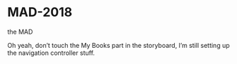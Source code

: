 # MAD-2018
the MAD

Oh yeah, don’t touch the My Books part in the storyboard, I’m still setting up the navigation controller stuff.